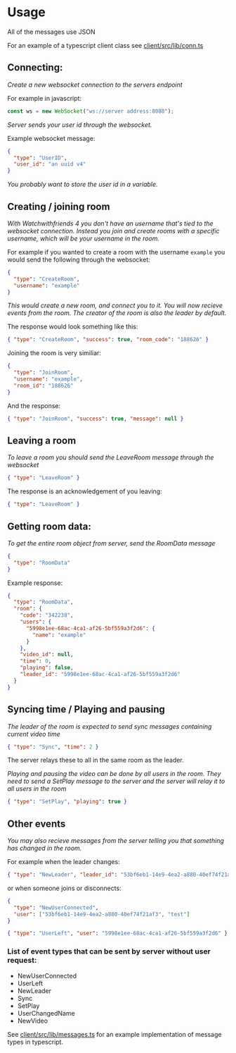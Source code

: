 # Usage

All of the messages use JSON

For an example of a typescript client class see [client/src/lib/conn.ts](../../client/src/lib/conn.ts)

## Connecting:

_Create a new websocket connection to the servers endpoint_

For example in javascript:

```js
const ws = new WebSocket("ws://server address:8080");
```

_Server sends your user id through the websocket._

Example websocket message:

```json
{
  "type": "UserID",
  "user_id": "an uuid v4"
}
```

_You probably want to store the user id in a variable._

## Creating / joining room

_With Watchwithfriends 4 you don't have an username that's tied to the websocket connection. Instead you join and create rooms with a specific username, which will be your username in the room._

For example if you wanted to create a room with the username `example` you would send the following through the websocket:

```json
{
  "type": "CreateRoom",
  "username": "example"
}
```

_This would create a new room, and connect you to it. You will now recieve events from the room. The creator of the room is also the leader by default._

The response would look something like this:

```json
{ "type": "CreateRoom", "success": true, "room_code": "188626" }
```

Joining the room is very similiar:

```json
{
  "type": "JoinRoom",
  "username": "example",
  "room_id": "188626"
}
```

And the response:

```json
{ "type": "JoinRoom", "success": true, "message": null }
```

## Leaving a room

_To leave a room you should send the LeaveRoom message through the websocket_

```json
{ "type": "LeaveRoom" }
```

The response is an acknowledgement of you leaving:

```json
{ "type": "LeaveRoom" }
```

## Getting room data:

_To get the entire room object from server, send the RoomData message_

```json
{
  "type": "RoomData"
}
```

Example response:

```json
{
  "type": "RoomData",
  "room": {
    "code": "342238",
    "users": {
      "5998e1ee-68ac-4ca1-af26-5bf559a3f2d6": {
        "name": "example"
      }
    },
    "video_id": null,
    "time": 0,
    "playing": false,
    "leader_id": "5998e1ee-68ac-4ca1-af26-5bf559a3f2d6"
  }
}
```

## Syncing time / Playing and pausing

_The leader of the room is expected to send sync messages containing current video time_

```json
{ "type": "Sync", "time": 2 }
```

The server relays these to all in the same room as the leader.

_Playing and pausing the video can be done by all users in the room. They need to send a SetPlay message to the server and the server will relay it to all users in the room_

```json
{ "type": "SetPlay", "playing": true }
```

## Other events

_You may also recieve messages from the server telling you that something has changed in the room._

For example when the leader changes:

```json
{ "type": "NewLeader", "leader_id": "53bf6eb1-14e9-4ea2-a880-40ef74f21af3" }
```

or when someone joins or disconnects:

```json
{
  "type": "NewUserConnected",
  "user": ["53bf6eb1-14e9-4ea2-a880-40ef74f21af3", "test"]
}
```

```json
{ "type": "UserLeft", "user": "5998e1ee-68ac-4ca1-af26-5bf559a3f2d6" }
```

### List of event types that can be sent by server without user request:

- NewUserConnected
- UserLeft
- NewLeader
- Sync
- SetPlay
- UserChangedName
- NewVideo

See [client/src/lib/messages.ts](../../client/src/lib/messages.ts) for an example implementation of message types in typescript.
